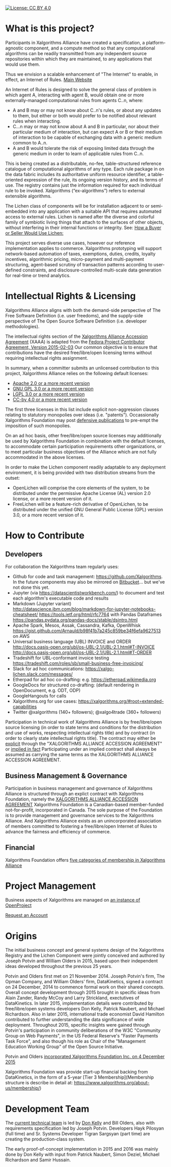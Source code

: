 [![License: CC BY 4.0](https://licensebuttons.net/l/by/4.0/80x15.png)](https://creativecommons.org/licenses/by/4.0/)

# What is this project?

Participants in Xalgorithms Alliance have created a specification, a
platform-agnostic component, and a compute method so that any
computational algorithms can be readily transmitted from any
independent source repositories within which they are maintained, to
any applications that would use them.

Thus we envision a scalable enhancement of "The Internet" to enable,
in effect, an Internet of Rules. [Main
Website](https://www.xalgorithms.org/)

An Internet of Rules is designed to solve the general class of problem
in which agent A, interacting with agent B, would obtain one or more
externally-managed computational rules from agents C..n, where:

* A and B may or may not know about C..n's rules, or about any updates
  to them, but either or both would prefer to be notified about
  relevant rules when interacting.
* C...n may or may not know about A and B in particular, nor about
  their particular medium of interaction, but can expect A or B or
  their medium of interaction to be capable of exchanging data with a
  generic medium common to A..n.
* A and B would tolerate the risk of exposing limited data through the
  generic medium in order to learn of applicable rules from C..n.

This is being created as a distributable, no-fee, table-structured
reference catalogue of computational algorithms of any type. Each rule
package in on the data fabric includes its authoritative uniform
resource identifier, a table-oriented expression of the rule, its
ongoing version history, and its terms of use. The registry contains
just the information required for each individual rule to be
invoked. Xalgorithms (“ex-algorithms”) refers to external extensible
algorithms.

The Lichen class of components will be for installation adjacent to or
semi-embedded into any application with a suitable API that requires
automated access to external rules. Lichen is named after the diverse
and colorful family of symbiotic living things that attach to the
surfaces of other objects, without interfering in their internal
functions or integrity. See: [How a Buyer or Seller Would Use
Lichen:](https://github.com/Xalgorithms/xa-arch/wiki/How-a-Buyer-or-Seller-Would-Use-Lichen)

This project serves diverse use cases, however our reference
implementation applies to commerce. Xalgorithms prototyping will
support network-based automation of taxes, exemptions, duties,
credits, loyalty incentives, algorithmic pricing, micro-payment and
multi-payment structuring, agent-based scrutiny of transaction
patterns according to user-defined constraints, and
disclosure-controlled multi-scale data generation for real-time or
trend analytics.

# Intellectual Rights & Licensing

Xalgorithms Alliance aligns with both the demand-side perspective of
The Free Software Definition (i.e. user freedoms), and the supply-side
perspective of The Open Source Software Definition (i.e. developer
methodologies).

The intellectual rights section of the [Xalgorithms Alliance Accession
Agreement](https://www.xalgorithms.org/about-us/membership/) (XAAA) is
adapted from the [Fedora Project Contributor Agreement, Version
2015-02-03](https://fedoraproject.org/wiki/Legal:Fedora_Project_Contributor_Agreement?rd=Legal:FPCA)
Our common objective is to ensure that contributions have the desired
free/libre/open licensing terms without requiring intellectual rights
assignment.

In summary, when a committer submits an unlicensed contribution to
this project, Xalgorithms Alliance relies on the following default
licenses:

* [Apache 2.0 or a more recent version](https://www.apache.org/licenses/LICENSE-2.0)
* [GNU GPL 3.0 or a more recent version](https://www.gnu.org/licenses/gpl-3.0.en.html)
* [LGPL 3.0 or a more recent version](https://www.gnu.org/licenses/lgpl.html)
* [CC-by 4.0 or a more recent version](https://creativecommons.org/licenses/by/4.0/)

The first three licenses in this list include explicit non-aggression
clauses relating to statutory monopolies over ideas
(i.e. "patents"). Occassionally Xalgorithms Foundation may post
[defensive publications](http://www.defensivepublications.org/) to
pre-empt the imposition of such monopolies.

On an ad hoc basis, other free/libre/open source licenses may
additionally be used by Xalgorithms Foundation in combination with the
default licenses, to accommodate certain participation requirements
other organizations, or to meet particular business objectives of the
Alliance which are not fully accommodated in the above licenses.

In order to make the Lichen component readily adaptable to any
deployment environment, it is being provided with two distribution
streams from the outset:

* OpenLichen will comprise the core elements of the system, to be
  distributed under the permissive Apache License (AL) version 2.0
  license, or a more recent version of it.
* FreeLichen will be a feature-rich derivative of OpenLichen, to be
  distributed under the unified GNU General Public License (GPL)
  version 3.0, or a more recent version of it.

# How to Contribute

## Developers

For collaboration the Xalgorithms team regularly uses:

* Github for code and task management: https://github.com/Xalgorithms. In the future components may also be mirrored on [Bitbucket](https://bitbucket.org/)... but we've not done this yet.
* Jupyter (via https://datascientistworkbench.com/) to document and test each algorithm's executable code and results 
* Markdown (Jupyter variant) http://datascience.ibm.com/blog/markdown-for-jupyter-notebooks-cheatsheet/  https://tools.ietf.org/html/rfc7764 with Pandas Dataframes https://pandas.pydata.org/pandas-docs/stable/dsintro.html
* Apache Spark, Mesos, Assak, Cassandra, Kafka, OpenWhisk https://gist.github.com/Arnauld/b98f41b7a245c859be34f6efa9627513 on AWS
* Universal business language (UBL) INVOICE and ORDER http://docs.oasis-open.org/ubl/os-UBL-2.1/UBL-2.1.html#T-INVOICE  http://docs.oasis-open.org/ubl/os-UBL-2.1/UBL-2.1.html#T-ORDER
* Tradeshift for UBL-conformant invoice testing https://tradeshift.com/roles/sb/small-business-free-invoicing/
* Slack for ad hoc communications: https://xalgo-lichen.slack.com/messages/ 
* Etherpad for ad hoc co-drafting: e.g. https://etherpad.wikimedia.org
* GoogleDocs for structured co-drafting: (default rendering in OpenDocument, e.g. ODT, ODP)
* GoogleHangouts for calls
* Xalgorithms.org for use cases: https://xalgorithms.org/#root=extended-capabilities
* Twitter @xalgorithms (140+ followers); @xalgo4trade (360+ followers)

Participation in technical work of Xalgorithms Alliance is by
free/libre/open source licensing (in order to state terms and
conditions for the distribution and use of works, respecting
intellectual rights title) and by contract (in order to clearly state
intellectual rights title). The contract may either be
[explicit](https://www.xalgorithms.org/about-us/membership/) through
the "XALGORITHMS ALLIANCE ACCESSION AGREEMENT" or [implied in
fact](https://www.law.cornell.edu/wex/contract_implied_in_fact)
Participating under an implied contract shall always be assumed as
carrying the same terms as the XALGORITHMS ALLIANCE ACCESSION
AGREEMENT.

## Business Management & Governance

Participation in business management and governance of Xalgorithms
Alliance is structured through an explict contract with Xalgorithms
Foundation, namely the [XALGORITHMS ALLIANCE ACCESSION
AGREEMENT](https://www.xalgorithms.org/about-us/membership/)
Xalgorithms Foundation is a Canadian-based member-funded not-for-profit, incorporated in Canada. The sole purpose of the Foundation is to provide management and governance services to the Xalgorithms Alliance. And Xalgorithms Alliance exists as an unincorporated association of members committed to fostering a free/libre/open Internet of Rules to advance the fairness and efficiency of commerce.  

## Financial

Xalgorithms Foundation offers [five categories of membership in
Xalgorithms Alliance](https://xalgorithms.org/participate/)

# Project Management

Business aspects of Xalgorithms are managed on [an instance of OpenProject](https://worksite.xalgorithms.org)

[Request an Account](https://worksite.xalgorithms.org/account/register)

# Origins

The initial business concept and general systems design of the
Xalgorithms Registry and the Lichen Component were jointly conceived
and authored by Joseph Potvin and William Olders in 2015, based upon
their independent ideas developed throughout the previous 25 years.

Potvin and Olders first met on 21 November 2014. Joseph Potvin's firm,
The Opman Company, and William Olders' firm, DataKinetics, signed a
contract on 24 December, 2014 to commence formal work on their shared
concepts. Overall concept development through 2015 brought in specific
ideas from Alain Zander, Randy McCoy and Larry Strickland, exectutives
of DataKinetics. In later 2015, implementation details were
contributed by free/libre/open systems developers Don Kelly, Patrick
Naubert, and Michael Richardson. Also in later 2015, international
trade economist David Hamilton contributed to further understanding
the data significance of wide deployment. Throughout 2015, specific
insights were gained through Potvin's participation in community
deliberations of the W3C "Community Group on Web Payments", in the US
Federal Reserve's "Faster Payments Task Force", and also though his
role as Chair of the "Management Education Working Group" of the Open
Source Initiative.

Potvin and Olders [incorporated Xalgorithms Foundation Inc. on 4
December
2015](https://www.ic.gc.ca/app/scr/cc/CorporationsCanada/fdrlCrpDtls.html?corpId=9537775&V_TOKEN=1458033564814&crpNm=xalgorithms&crpNmbr=&bsNmbr=)

Xalgorithms Foundation was provide start-up financial backing from
DataKinetics, in the form of a 5-year [Tier 3 Membership](Membership
structure is describe in detail at:
https://www.xalgorithms.org/about-us/membership/)

# Development Team

The [current technical team](./contributing/process.md) is led by [Don
Kelly](http://github.com/karfai) and Bill Olders, also with
requirements specification led by Joseph Potvin. Developers Hayk
Pilosyan (full time) and Sr. Systems Developer Tigran Sargsyan (part
time) are creating the production-class system.

The early proof-of-concept implementation in 2015 and 2016 was mainly
done by Don Kelly with input from Patrick Naubert, Simon Deziel,
Michael Richardson and Samir Hussain.

